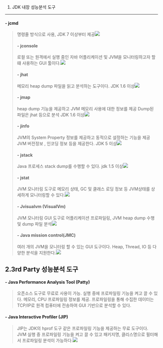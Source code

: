 1. JDK 내장 성능분석 도구
-------------------------

#### - jcmd

> 명령줄 방식으로 사용, JDK 7 이상부터 제공<img src="https://mblogthumb-phinf.pstatic.net/MjAxNzA1MDZfMjYw/MDAxNDk0MDQ5NjM1MDcz.GrenN_S8ePHRZeydDPv5WDqwa1fLnjXzJRlExqYAkEkg.3LpPsv3uLbl_QG9uPsGbU5i5YHEMtPqHcg28lbOPpUkg.PNG.kbh3983/%25EC%258A%25A4%25ED%2581%25AC%25EB%25A6%25B0%25EC%2583%25B7_2017-05-06_%25EC%2598%25A4%25ED%259B%2584_2.46.54.png?type=w800"></img>
>
> #### - jconsole
>
> 로컬 또는 원격에서 실행 중인 자바 어플리케이션 및 JVM을 모니터링하고자 할 떄 사용하는 GUI 툴이다.<img src="https://docs.oracle.com/javase/7/docs/technotes/guides/management/figures/overviewtab.gif"></img>
>
> #### - jhat
>
> 메모리 heap dump 파일을 읽고 분석하는 도구이다. JDK 1.6 이상<img src="https://bloggceasy.files.wordpress.com/2014/11/jhat-heap-histogram-7002.png"></img>
>
> #### - jmap
>
> heap dump 기능을 제공하고 JVM 메모리 사용에 대한 정보를 제공 Dump된 파일은 jhat 등으로 분석 JDK 1.6 이상<img src="http://middlewaremagic.com/weblogic/wp-content/uploads/2010/11/5_Jmap_Histogram1.jpg"></img>
>
> #### - jinfo
>
> JVM의 System Property 정보를 제공하고 동적으로 설정하는 기능을 제공 JVM 버전정보 , 인코딩 정보 등을 제공한다. JDK 5 이상<img src="https://sivakotipalli.files.wordpress.com/2015/10/modifyparams.png"></img>
>
> #### - jstack
>
> Java 프로세스 stack dump를 수행할 수 있다. jdk 1.5 이상<img src="http://middlewaremagic.com/weblogic/wp-content/uploads/2010/11/JStack_Therad_Dump.jpg"></img>
>
> #### - jstat
>
> JVM 모니터링 도구로 메모리 상태, GC 및 클래스 로딩 정보 등 JVM상태를 상세하게 모니터링할 수 있다.<img src="http://www.oracle.com/webfolder/technetwork/tutorials/obe/java/JavaJCMD/images/jstat-02.png"></img>
>
> #### - Jvisualvm (VisualVm)
>
> JVM 모니터링 GUI 도구로 어플리케이션 프로파일링, JVM heap dump 수행 및 dump 파일 분석<img src="https://visualvm.github.io/images/visualvm_screenshot.png"></img>
>
> #### - Java mission control(JMC)
>
> 여러 개의 JVM을 모니터링 할 수 있는 GUI 도구이다. Heap, Thread, IO 등 다양한 분석을 지원한다.<img src="https://download.oracle.com/technology/products/missioncontrol/updatesites/base/5.2.0/eclipse/images/screen-capture-01-large.png"></img>

2.3rd Party 성능분석 도구
-------------------------

#### - Java Performance Analysis Tool (Patty)

> 오픈소스 도구로 무료로 사용이 가능. 실행 중에 프로파일링 기능을 켜고 끌 수 있다. 메모리, CPU 프로파일링 정보를 제공. 프로파일링을 통해 수집한 데이터는 TCP/IP로 원격 컴퓨터에 전송하여 GUI 기반으로 분석할 수 있다.<img src=""></img>

#### - Java Interactive Profiler (JIP)

> JIP는 JDK의 hprof 도구 같은 프로파일링 기능을 제공하는 무료 도구이다. JVM 실행 중 프로파일링 기능을 켜고 끌 수 있고 패키지명, 클리스명으로 필터해서 프로파일링 분석이 가능하다.<img src="https://a.fsdn.com/con/app/proj/jiprof/screenshots/56057.jpg/max/max/1"></img>

